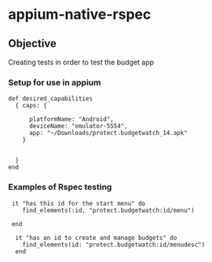 # appium-native-rspec

## Objective

Creating tests in order to test the budget app

### Setup for use in appium

    def desired_capabilities
      { caps: {

          platformName: "Android",
          deviceName: "emulator-5554",
          app: "~/Downloads/protect.budgetwatch_14.apk"
        }


      }
    end
    
 ### Examples of Rspec testing
 
     it "has this id for the start menu" do
        find_elements(:id, "protect.budgetwatch:id/menu")

     end

      it "has an id to create and manage budgets" do
        find_elements(id: "protect.budgetwatch:id/menudesc")
      end
